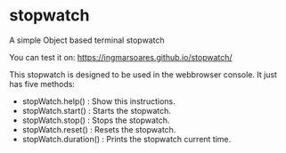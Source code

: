 # stopwatch

A simple Object based terminal stopwatch

You can test it on: https://ingmarsoares.github.io/stopwatch/

This stopwatch is designed to be used in the webbrowser console.
It just has five methods:

 - stopWatch.help() : Show this instructions.
 - stopWatch.start()  : Starts the stopwatch.
 - stopWatch.stop()  : Stops the stopwatch.
 - stopWatch.reset()  : Resets the stopwatch.
 - stopWatch.duration()  : Prints the stopwatch current time.
